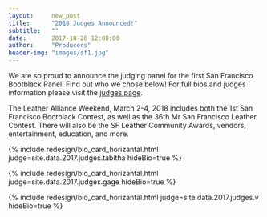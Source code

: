 ```yaml
---
layout:     new_post
title:      "2018 Judges Announced!"
subtitle:   ""
date:       2017-10-26 12:00:00
author:     "Producers"
header-img: "images/sf1.jpg"
---
```


<p>
We are so proud to announce the judging panel for the first San Francisco Bootblack Panel.
Find out who we chose below! For full bios and judges information please visit the <a href="/2018/judges">judges page</a>.
</p>

<p>
The Leather Alliance Weekend, March 2-4, 2018 includes both the 1st San Francisco Bootblack Contest, as well as the 36th Mr San Francisco Leather Contest. There will also be the SF Leather Community Awards, vendors, entertainment, education, and more.
</p>

{% include redesign/bio_card_horizantal.html judge=site.data.2017.judges.tabitha hideBio=true %}

<div class="vspace1">

{% include redesign/bio_card_horizantal.html judge=site.data.2017.judges.gage hideBio=true %}

<div class="vspace1">

{% include redesign/bio_card_horizantal.html judge=site.data.2017.judges.v hideBio=true %}

<div class="vspace1">

